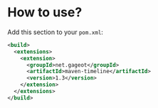 # How to use?

Add this section to your `pom.xml`:

```xml
<build>
  <extensions>
    <extension>
      <groupId>net.gageot</groupId>
      <artifactId>maven-timeline</artifactId>
      <version>1.3</version>
    </extension>
  </extensions>
</build>
```
